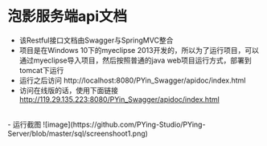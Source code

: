 # 泡影服务端api文档
- 该Restful接口文档由Swagger与SpringMVC整合
- 项目是在Windows 10下的myeclipse 2013开发的，所以为了运行项目，可以通过myeclipse导入项目，然后按照普通的java web项目运行方式，部署到tomcat下运行
- 运行之后访问
http://localhost:8080/PYin_Swagger/apidoc/index.html
- 访问在线版的话，使用下面链接
http://119.29.135.223:8080/PYin_Swagger/apidoc/index.html
<br/>
- 运行截图
![image](https://github.com/PYing-Studio/PYing-Server/blob/master/sql/screenshoot1.png)
